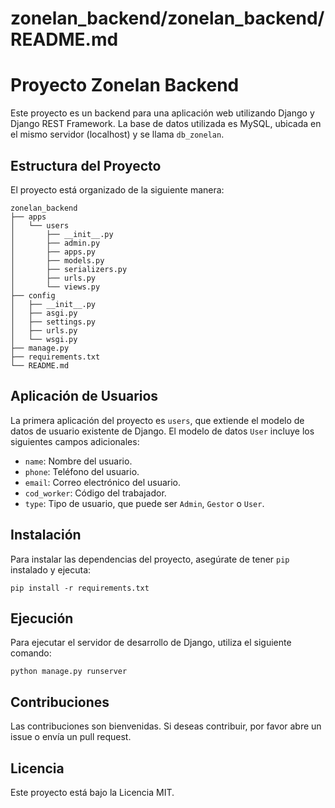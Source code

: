 # zonelan_backend/zonelan_backend/README.md

# Proyecto Zonelan Backend

Este proyecto es un backend para una aplicación web utilizando Django y Django REST Framework. La base de datos utilizada es MySQL, ubicada en el mismo servidor (localhost) y se llama `db_zonelan`.

## Estructura del Proyecto

El proyecto está organizado de la siguiente manera:

```
zonelan_backend
├── apps
│   └── users
│       ├── __init__.py
│       ├── admin.py
│       ├── apps.py
│       ├── models.py
│       ├── serializers.py
│       ├── urls.py
│       └── views.py
├── config
│   ├── __init__.py
│   ├── asgi.py
│   ├── settings.py
│   ├── urls.py
│   └── wsgi.py
├── manage.py
├── requirements.txt
└── README.md
```

## Aplicación de Usuarios

La primera aplicación del proyecto es `users`, que extiende el modelo de datos de usuario existente de Django. El modelo de datos `User` incluye los siguientes campos adicionales:

- `name`: Nombre del usuario.
- `phone`: Teléfono del usuario.
- `email`: Correo electrónico del usuario.
- `cod_worker`: Código del trabajador.
- `type`: Tipo de usuario, que puede ser `Admin`, `Gestor` o `User`.

## Instalación

Para instalar las dependencias del proyecto, asegúrate de tener `pip` instalado y ejecuta:

```
pip install -r requirements.txt
```

## Ejecución

Para ejecutar el servidor de desarrollo de Django, utiliza el siguiente comando:

```
python manage.py runserver
```

## Contribuciones

Las contribuciones son bienvenidas. Si deseas contribuir, por favor abre un issue o envía un pull request.

## Licencia

Este proyecto está bajo la Licencia MIT.